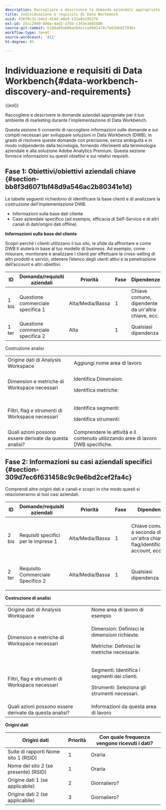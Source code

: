 ```yaml
---
description: Raccogliere e descrivere le domande aziendali appropriate per il tuo ambiente di marketing durante l’implementazione di Data Workbench.
title: Individuazione e requisiti di Data Workbench
uuid: 436f0c32-b4e2-41dd-a8e9-531e0a195276
exl-id: 25cc2940-800a-4ad2-a7bb-c343e3d65500
source-git-commit: b1dda69a606a16dccca30d2a74c7e63dbd27936c
workflow-type: tm+mt
source-wordcount: '411'
ht-degree: 8%

---
```


# Individuazione e requisiti di Data Workbench{#data-workbench-discovery-and-requirements}

{{eol}}

Raccogliere e descrivere le domande aziendali appropriate per il tuo ambiente di marketing durante l’implementazione di Data Workbench.

Questa sezione ti consente di raccogliere informazioni sulle domande e sui compiti necessari per sviluppare soluzioni in Data Workbench (DWB), in grado di risolvere queste domande con precisione, senza ambiguità e in modo indipendente dalla tecnologia, fornendo riferimenti alla terminologia aziendale e alla soluzione Adobe Analytics Premium. Questa sezione fornisce informazioni su questi obiettivi e sui relativi requisiti.

## Fase 1: Obiettivi/obiettivi aziendali chiave {#section-bb8f3d6071bf48d9a546ac2b80341e1d}

Le tabelle seguenti richiedono di identificare la base clienti e di analizzare la costruzione dell’implementazione DWB.

* Informazioni sulla base dati cliente
* Caso aziendale specifico (ad esempio, efficacia di Self-Service e di altri canali di dati/origini dati offline)

**Informazioni sulla base del cliente**

Scopri perché i clienti utilizzano il tuo sito, le sfide da affrontare e come DWB ti aiuterà in base al tuo modello di business. Ad esempio, come misurare, monitorare e analizzare i clienti per effettuare la cross-selling di altri prodotti e servizi, ottenere l’elenco degli utenti attivi e la penetrazione dell’account e altri obiettivi.

| ID | Domanda/requisiti aziendali | Priorità | Fase | Dipendenze |
|---|---|---|---|---|
| 1 bis | Questione commerciale specifica 1 | Alta/Media/Bassa | 1 | Chiave comune, dipendente da un&#39;altra chiave, ecc. |
| 1 ter | Questione commerciale specifica 2 | Alta | 1 | Qualsiasi dipendenza |

Costruzione analisi

<table id="table_6CA959E521964E27804BB2A65EC4BBDE"> 
 <tbody> 
  <tr> 
   <td colname="col1">Origine dati di Analysis Workspace</td> 
   <td colname="col2"> Aggiungi nome area di lavoro </td> 
  </tr> 
  <tr> 
   <td colname="col1"> <p>Dimension e metriche di Workspace necessari </p> </td> 
   <td colname="col2"> <p>Identifica Dimension: </p> <p>Identifica metriche: </p> </td> 
  </tr> 
  <tr> 
   <td colname="col1"> Filtri, flag e strumenti di Workspace necessari </td> 
   <td colname="col2"> <p>Identifica segmenti: </p> <p>Identifica strumenti: </p> </td> 
  </tr> 
  <tr> 
   <td colname="col1"> Quali azioni possono essere derivate da questa analisi? </td> 
   <td colname="col2"> Comprendere le attività e il contenuto utilizzando aree di lavoro DWB specifiche. </td> 
  </tr> 
 </tbody> 
</table>

## Fase 2: Informazioni su casi aziendali specifici {#section-309d7ec6f631458c9c9e6bd2cef2fa4c}

Comprendi altre origini dati e canali e scopri in che modo questi si relazioneranno ai tuoi casi aziendali.

<table id="table_733CCD9F4E9048C2865758B8E8D027DC"> 
 <thead> 
  <tr> 
   <th colname="col1" class="entry"> ID </th> 
   <th colname="col2" class="entry"> Domande/requisiti aziendali </th> 
   <th colname="col3" class="entry"> Priorità </th> 
   <th colname="col04" class="entry"> Fase </th> 
   <th colname="col4" class="entry"> Dipendenze </th> 
   <th colname="col5" class="entry"> </th> 
  </tr>
 </thead>
 <tbody> 
  <tr> 
   <td colname="col1"> 2 bis </td> 
   <td colname="col2"> Requisiti specifici per le imprese 1 </td> 
   <td colname="col3"> <p>Alta/Media/Bassa </p> </td> 
   <td colname="col04"> 1 </td> 
   <td colname="col4"> <p>Chiave comune, a seconda di un'altra chiave, flag/identificatore account, ecc. </p> </td> 
   <td colname="col5"> </td> 
  </tr> 
  <tr> 
   <td colname="col1"> 2 ter </td> 
   <td colname="col2"> <p>Requisito Commerciale Specifico 2 </p> </td> 
   <td colname="col3"> Alta/Media/Bassa </td> 
   <td colname="col04"> 1 </td> 
   <td colname="col4"> <p>Qualsiasi dipendenza </p> </td> 
   <td colname="col5"> </td> 
  </tr> 
 </tbody> 
</table>

**Costruzione di analisi**

<table id="table_680C5D257CBF42519EFB8B96A00543C5"> 
 <tbody> 
  <tr> 
   <td colname="col1">Origine dati di Analysis Workspace
     </td> 
   <td colname="col2">
     Nome area di lavoro di esempio </td> 
  </tr> 
  <tr> 
   <td colname="col1"> <p>Dimension e metriche di Workspace necessari </p> </td> 
   <td colname="col2"> <p>Dimension: Definisci le dimensioni richieste. </p> <p>Metriche: Definisci le metriche necessarie. </p> </td> 
  </tr> 
  <tr> 
   <td colname="col1"> Filtri, flag e strumenti di Workspace necessari </td> 
   <td colname="col2"> <p>Segmenti: Identifica i segmenti dei clienti. </p> <p>Strumenti: Seleziona gli strumenti necessari. </p> </td> 
  </tr> 
  <tr> 
   <td colname="col1"> Quali azioni possono essere derivate da questa analisi? </td> 
   <td colname="col2"> Informazioni da questa area di lavoro </td> 
  </tr> 
 </tbody> 
</table>

**Origini dati**

| Origini dati | Priorità | Con quale frequenza vengono ricevuti i dati? |
|---|---|---|
| Suite di rapporti Nome sito 1 (RSID) | 1 | Oraria |
| Nome del sito 2 (se presente) (RSID) | 1 | Oraria |
| Origine dati 1 (se applicabile) | 2 | Giornaliero? |
| Origine dati 2 (se applicabile) | 3 | Giornaliero? |
